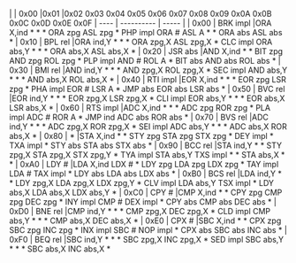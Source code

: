 |      | 0x00       |0x01   |0x02	    0x03	0x04	0x05	0x06	0x07	0x08	0x09	0x0A	0x0B	0x0C	0x0D	0x0E	0x0F
| ---- | ---------- | ----- |
| 0x00 | BRK impl	|ORA X,ind	*	    *	*	ORA zpg	ASL zpg	*	PHP impl	ORA #	ASL A	*	*	ORA abs	ASL abs	*
| 0x10 | BPL rel	|ORA ind,Y	*	    *	*	ORA zpg,X	ASL zpg,X	*	CLC impl	ORA abs,Y	*	*	*	ORA abs,X	ASL abs,X	*
| 0x20 | JSR abs	|AND X,ind	*	    *	BIT zpg	AND zpg	ROL zpg	*	PLP impl	AND #	ROL A	*	BIT abs	AND abs	ROL abs	*
| 0x30 | BMI rel	|AND ind,Y	*	    *	*	AND zpg,X	ROL zpg,X	*	SEC impl	AND abs,Y	*	*	*	AND abs,X	ROL abs,X	*
| 0x40 | RTI impl	|EOR X,ind	*	    *	*	EOR zpg	LSR zpg	*	PHA impl	EOR #	LSR A	*	JMP abs	EOR abs	LSR abs	*
| 0x50 | BVC rel	|EOR ind,Y	*	    *	*	EOR zpg,X	LSR zpg,X	*	CLI impl	EOR abs,Y	*	*	*	EOR abs,X	LSR abs,X	*
| 0x60 | RTS impl	|ADC X,ind	*	    *	*	ADC zpg	ROR zpg	*	PLA impl	ADC #	ROR A	*	JMP ind	ADC abs	ROR abs	*
| 0x70 | BVS rel	|ADC ind,Y	*	    *	*	ADC zpg,X	ROR zpg,X	*	SEI impl	ADC abs,Y	*	*	*	ADC abs,X	ROR abs,X	*
| 0x80 | *	        |STA X,ind	*	    *	STY zpg	STA zpg	STX zpg	*	DEY impl	*	TXA impl	*	STY abs	STA abs	STX abs	*
| 0x90 | BCC rel	|STA ind,Y	*	    *	STY zpg,X	STA zpg,X	STX zpg,Y	*	TYA impl	STA abs,Y	TXS impl	*	*	STA abs,X	*	*
| 0xA0 | LDY #	    |LDA X,ind	LDX #	*	LDY zpg	LDA zpg	LDX zpg	*	TAY impl	LDA #	TAX impl	*	LDY abs	LDA abs	LDX abs	*
| 0xB0 | BCS rel	|LDA ind,Y	*	    *	LDY zpg,X	LDA zpg,X	LDX zpg,Y	*	CLV impl	LDA abs,Y	TSX impl	*	LDY abs,X	LDA abs,X	LDX abs,Y	*
| 0xC0 | CPY #	    |CMP X,ind	*	    *	CPY zpg	CMP zpg	DEC zpg	*	INY impl	CMP #	DEX impl	*	CPY abs	CMP abs	DEC abs	*
| 0xD0 | BNE rel	|CMP ind,Y	*	    *	*	CMP zpg,X	DEC zpg,X	*	CLD impl	CMP abs,Y	*	*	*	CMP abs,X	DEC abs,X	*
| 0xE0 | CPX #	    |SBC X,ind	*	    *	CPX zpg	SBC zpg	INC zpg	*	INX impl	SBC #	NOP impl	*	CPX abs	SBC abs	INC abs	*
| 0xF0 | BEQ rel	|SBC ind,Y	*	    *	*	SBC zpg,X	INC zpg,X	*	SED impl	SBC abs,Y	*	*	*	SBC abs,X	INC abs,X	*
